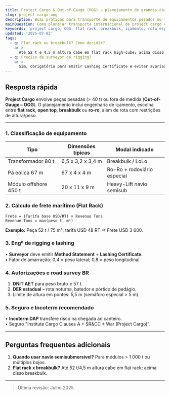 ```yaml
---
title: Project Cargo & Out-of-Gauge (OOG) – planejamento de grandes cargas
slug: project-cargo-oog
description: Boas práticas para transporte de equipamentos pesados ou fora de medida, incluindo rotas, rigging e seguros.
mainQuestion: Como planejar transporte internacional de project cargo e cargas OOG?
keywords: 'project cargo, OOG, flat rack, breakbulk, içamento, rota especial'
updated: '2025-07-02'
faqs:
  - q: Flat rack ou breakbulk? Como decidir?
    a: >-
      Até 52 t e 4,5 m altura cabe em flat rack high-cube; acima disso optar por breakbulk.
  - q: Preciso de surveyor de rigging?
    a: >-
      Sim, obrigatório para emitir Lashing Certificate e evitar avarias.
---
```


## Resposta rápida

**Project Cargo** envolve peças pesadas (> 40 t) ou fora de medida (**Out-of-Gauge – OOG**). O planejamento inclui engenharia de içamento, escolha entre **flat rack**, **open top**, **breakbulk** ou **ro-ro**, além de rota com restrições de altura/peso.

---

### 1. Classificação de equipamento

| Tipo                  | Dimensões típicas | Modal indicado              |
| --------------------- | ----------------- | --------------------------- |
| Transformador 80 t    | 6,5 x 3,2 x 3,4 m | Breakbulk / LoLo            |
| Pá eólica 67 m        | 67 x 4 x 4 m      | Ro-Ro + rodoviário especial |
| Módulo offshore 450 t | 20 x 11 x 9 m     | Heavy-Lift navio semisub    |

### 2. Cálculo de frete marítimo (Flat Rack)

```
Frete = (Tarifa base USD/RT) × Revenue Tons
Revenue Tons = max(peso t, m³)
```

**Exemplo:** Peça 52 t / 75 m³; tarifa USD 48 RT ⇒ Frete USD 3 600.

### 3. Engº de rigging e lashing

• **Surveyor** deve emitir **Method Statement** + **Lashing Certificate**.  
• Fator de amarração: 0,4 × peso lateral; 0,8 × peso longitudinal.

### 4. Autorizações e road survey BR

1. **DNIT AET** para peso bruto ≥ 57 t.
2. **DER estadual** – rota noturna, batedor e pórtico de pedágio.
3. Limite de altura em pontes: 5,5 m (semáforo especial > 5 m).

### 5. Seguro e Incoterm recomendado

• **Incoterm DAP** transfere risco na chegada ao canteiro.  
• Seguro "Institute Cargo Clauses A + SR&CC + War (Project Cargo)".

---

## Perguntas frequentes adicionais

1. **Quando usar navio semisubmersível?** Para módulos > 1 000 t ou múltiplos bojos.
2. **Flat rack x breakbulk?** Até 52 t/4,5 m altura cabe em flat rack; acima disso breakbulk.

---

> Última revisão: Julho 2025.
